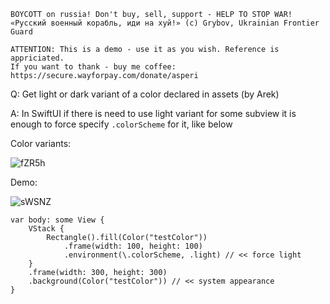 ```
BOYCOTT on russia! Don't buy, sell, support - HELP TO STOP WAR!
«Русский военный корабль, иди на хуй!» (c) Grybov, Ukrainian Frontier Guard

ATTENTION: This is a demo - use it as you wish. Reference is appriciated.
If you want to thank - buy me coffee: https://secure.wayforpay.com/donate/asperi
```

Q: Get light or dark variant of a color declared in assets (by Arek)

A: In SwiftUI if there is need to use light variant for some subview it is enough to force specify `.colorScheme` for it, like below

Color variants:

![fZR5h](https://user-images.githubusercontent.com/62171579/168629832-0cec9f84-f7ab-4f40-86eb-6705a74a619e.png)

Demo:

![sWSNZ](https://user-images.githubusercontent.com/62171579/168629901-74e475ed-f7b3-4394-8823-e218da58fb55.png)

    var body: some View {
        VStack {
            Rectangle().fill(Color("testColor"))
                .frame(width: 100, height: 100)
                .environment(\.colorScheme, .light) // << force light
        }
        .frame(width: 300, height: 300)
        .background(Color("testColor")) // << system appearance
    }
